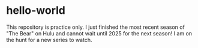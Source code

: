 # hello-world
This repository is practice only.
I just finished the most recent season of "The Bear" on Hulu and cannot wait until 2025 for the next season! I am on the hunt for a new series to watch. 
